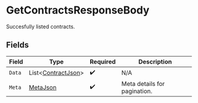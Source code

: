 # GetContractsResponseBody

Succesfully listed contracts.


## Fields

| Field                                                         | Type                                                          | Required                                                      | Description                                                   |
| ------------------------------------------------------------- | ------------------------------------------------------------- | ------------------------------------------------------------- | ------------------------------------------------------------- |
| `Data`                                                        | List<[ContractJson](../../Models/Components/ContractJson.md)> | :heavy_check_mark:                                            | N/A                                                           |
| `Meta`                                                        | [MetaJson](../../Models/Components/MetaJson.md)               | :heavy_check_mark:                                            | Meta details for pagination.                                  |